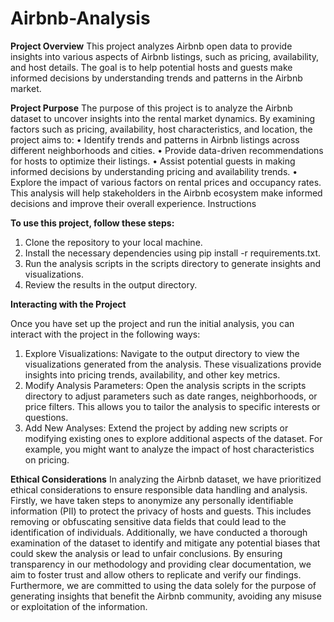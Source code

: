 # Airbnb-Analysis

**Project Overview**
This project analyzes Airbnb open data to provide insights into various aspects of Airbnb listings, such as pricing, availability, and host details. The goal is to help potential hosts and guests make informed decisions by understanding trends and patterns in the Airbnb market.

**Project Purpose**
The purpose of this project is to analyze the Airbnb dataset to uncover insights into the rental market dynamics. By examining factors such as pricing, availability, host characteristics, and location, the project aims to:
•	Identify trends and patterns in Airbnb listings across different neighborhoods and cities.
•	Provide data-driven recommendations for hosts to optimize their listings.
•	Assist potential guests in making informed decisions by understanding pricing and availability trends.
•	Explore the impact of various factors on rental prices and occupancy rates.
This analysis will help stakeholders in the Airbnb ecosystem make informed decisions and improve their overall experience.
Instructions


**To use this project, follow these steps:**

1.	Clone the repository to your local machine.
2.	Install the necessary dependencies using pip install -r requirements.txt.
3.	Run the analysis scripts in the scripts directory to generate insights and visualizations.
4.	Review the results in the output directory.

**Interacting with the Project**

Once you have set up the project and run the initial analysis, you can interact with the project in the following ways:
1.	Explore Visualizations: Navigate to the output directory to view the visualizations generated from the analysis. These visualizations provide insights into pricing trends, availability, and other key metrics.
2.	Modify Analysis Parameters: Open the analysis scripts in the scripts directory to adjust parameters such as date ranges, neighborhoods, or price filters. This allows you to tailor the analysis to specific interests or questions.
3.	Add New Analyses: Extend the project by adding new scripts or modifying existing ones to explore additional aspects of the dataset. For example, you might want to analyze the impact of host characteristics on pricing.

**Ethical Considerations**
In analyzing the Airbnb dataset, we have prioritized ethical considerations to ensure responsible data handling and analysis. Firstly, we have taken steps to anonymize any personally identifiable information (PII) to protect the privacy of hosts and guests. This includes removing or obfuscating sensitive data fields that could lead to the identification of individuals. Additionally, we have conducted a thorough examination of the dataset to identify and mitigate any potential biases that could skew the analysis or lead to unfair conclusions. By ensuring transparency in our methodology and providing clear documentation, we aim to foster trust and allow others to replicate and verify our findings. Furthermore, we are committed to using the data solely for the purpose of generating insights that benefit the Airbnb community, avoiding any misuse or exploitation of the information.


